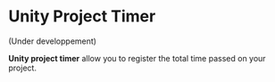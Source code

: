 # Unity Project Timer
(Under developpement)

**Unity project timer** allow you to register the total time passed on your project.
 
